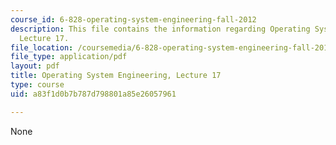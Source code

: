 ```yaml
---
course_id: 6-828-operating-system-engineering-fall-2012
description: This file contains the information regarding Operating System Engineering,
  Lecture 17.
file_location: /coursemedia/6-828-operating-system-engineering-fall-2012/a83f1d0b7b787d798801a85e26057961_MIT6_828F12_lec17_notes.pdf
file_type: application/pdf
layout: pdf
title: Operating System Engineering, Lecture 17
type: course
uid: a83f1d0b7b787d798801a85e26057961

---
```

None